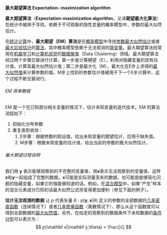 **最大期望算法 Expectation- maximization algorithm**

**最大期望算法**（**Expectation-maximization algorithm**，又译**期望最大化算法**）在统计中被用于寻找，依赖于不可观察的隐性变量的概率模型中，参数的最大似然估计。

在[统计](https://zh.wikipedia.org/wiki/%E7%BB%9F%E8%AE%A1 "统计")[计算](https://zh.wikipedia.org/wiki/%E8%AE%A1%E7%AE%97 "计算")中，**最大期望（EM）算法**是在[概率模型](https://zh.wikipedia.org/wiki/%E6%A6%82%E7%8E%87%E6%A8%A1%E5%9E%8B "概率模型")中寻找[参数](https://zh.wikipedia.org/wiki/%E5%8F%82%E6%95%B0 "参数")[最大似然估计](https://zh.wikipedia.org/wiki/%E6%9C%80%E5%A4%A7%E4%BC%BC%E7%84%B6%E4%BC%B0%E8%AE%A1 "最大似然估计")或者[最大后验估计](https://zh.wikipedia.org/wiki/%E6%9C%80%E5%A4%A7%E5%90%8E%E9%AA%8C%E6%A6%82%E7%8E%87 "最大后验概率")的[算法](https://zh.wikipedia.org/wiki/%E7%AE%97%E6%B3%95 "算法")，其中概率模型依赖于无法观测的[隐变量](https://zh.wikipedia.org/wiki/%E9%9A%90%E5%8F%98%E9%87%8F "隐变量")。最大期望算法经常用在[机器学习](https://zh.wikipedia.org/wiki/%E6%9C%BA%E5%99%A8%E5%AD%A6%E4%B9%A0 "机器学习")和[计算机视觉](https://zh.wikipedia.org/wiki/%E8%AE%A1%E7%AE%97%E6%9C%BA%E8%A7%86%E8%A7%89 "计算机视觉")的[数据聚类](https://zh.wikipedia.org/wiki/%E6%95%B0%E6%8D%AE%E8%81%9A%E7%B1%BB "数据聚类")（Data Clustering）领域。最大期望算法经过两个步骤交替进行计算，第一步是计算期望（E），利用对隐藏变量的现有估计值，计算其最大似然估计值；第二步是最大化（M），最大化在E步上求得的[最大似然值](https://zh.wikipedia.org/wiki/%E6%9C%80%E5%A4%A7%E4%BC%BC%E7%84%B6%E4%BC%B0%E8%AE%A1 "最大似然估计")来计算参数的值。M步上找到的参数估计值被用于下一个E步计算中，这个过程不断交替进行。

###### EM 简单教程
EM 是一个在已知部分相关变量的情况下，估计未知变量的迭代技术。EM 的算法流程如下：
1. 初始化分布参数
2. 重复直到收敛：
	1. E步骤：根据参数的假设值，给出未知变量的期望估计，应用于缺失值。
	2. M步骤：根据未知变量的估计值，给出当前的参数的极大似然估计。
###### 最大期望过程说明
我们用 $\mathbf y$ 表示能够观察到的不完整的变量值，用$\mathbf x$表示无法观察到的变量值，这样$\mathbf x$和$\mathbf y$一起组成了完整的数据。$\mathbf x$可能是实际测量丢失的数据，也可能是能够简化问题的隐藏变量，如果它的值能够知道的话。例如，在[混合模型](https://zh.wikipedia.org/wiki/%E6%B7%B7%E5%90%88%E6%A8%A1%E5%9E%8B "混合模型")中，如果“产生”样本的混合元素成分已知的话最大似然公式将变得更加便利（参见下面的例子）。

**估计无法观测的数据**
让 $p$ 代表矢量 $\theta:p(\mathbf y,\mathbf x|\theta)$ 定义的参数的全部数据的[几率密度函数](https://zh.wikipedia.org/wiki/%E6%A9%9F%E7%8E%87%E5%AF%86%E5%BA%A6%E5%87%BD%E6%95%B8 "几率密度函数")（连续情况下）或者[几率质量函数](https://zh.wikipedia.org/wiki/%E6%A9%9F%E7%8E%87%E8%B3%AA%E9%87%8F%E5%87%BD%E6%95%B8 "几率质量函数")（离散情况下），那么从这个函数就可以得到全部数据的[最大似然值](https://zh.wikipedia.org/wiki/%E6%9C%80%E5%A4%A7%E4%BC%BC%E7%84%B6%E4%BC%B0%E8%AE%A1 "最大似然估计")，另外，在给定的观察到的数据条件下未知数据的[条件分布](https://zh.wikipedia.org/wiki/%E6%9D%A1%E4%BB%B6%E5%88%86%E5%B8%83 "条件分布")可以表示为：
$$
p(\mathbf x|\mathbf y,\theta) = \frac{}{}
$$